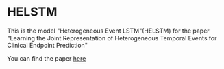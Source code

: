 # HELSTM
This is the model "Heterogeneous Event LSTM"(HELSTM) for the paper "Learning the Joint Representation of Heterogeneous Temporal Events for Clinical Endpoint Prediction"

You can find the paper [here](https://arxiv.org/abs/1803.04837)
